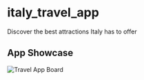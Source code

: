 # italy_travel_app

Discover the best attractions Italy has to offer

## App Showcase
![Travel App Board](https://user-images.githubusercontent.com/60574717/189408567-3f4c2244-b1e9-4bde-a3ab-e0a647db0a6f.jpg)